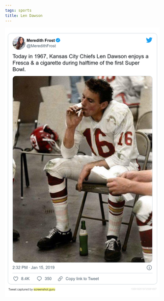 ```yaml
---
tags: sports
title: Len Dawson
---
```


![lendawson.png](https://raw.githubusercontent.com/muneer78/muneer78.github.io/master/images/lendawson.png)
